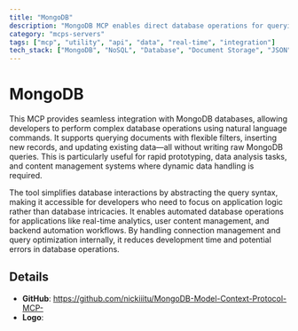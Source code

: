 ```yaml
---
title: "MongoDB"
description: "MongoDB MCP enables direct database operations for querying, inserting, and updating documents through natural language."
category: "mcps-servers"
tags: ["mcp", "utility", "api", "data", "real-time", "integration"]
tech_stack: ["MongoDB", "NoSQL", "Database", "Document Storage", "JSON"]
---
```


# MongoDB

This MCP provides seamless integration with MongoDB databases, allowing developers to perform complex database operations using natural language commands. It supports querying documents with flexible filters, inserting new records, and updating existing data—all without writing raw MongoDB queries. This is particularly useful for rapid prototyping, data analysis tasks, and content management systems where dynamic data handling is required.

The tool simplifies database interactions by abstracting the query syntax, making it accessible for developers who need to focus on application logic rather than database intricacies. It enables automated database operations for applications like real-time analytics, user content management, and backend automation workflows. By handling connection management and query optimization internally, it reduces development time and potential errors in database operations.

## Details

- **GitHub**: https://github.com/nickiiitu/MongoDB-Model-Context-Protocol-MCP-
- **Logo**: 
